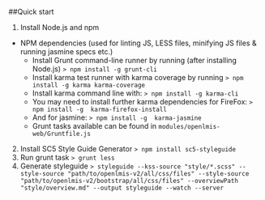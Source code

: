 ##Quick start

1. Install Node.js and npm

- NPM dependencies (used for linting JS, LESS files, minifying JS files & running jasmine specs etc.)
  * Install Grunt command-line runner by running (after installing Node.js)
    `> npm install -g grunt-cli`
  * Install karma test runner with karma coverage by running
    `> npm install -g karma karma-coverage`
  * Install karma command line with:
    `> npm install -g karma-cli`
  * You may need to install further karma dependencies for FireFox:
    `> npm install -g  karma-firefox-install`
  * And for jasmine:
    `> npm install -g  karma-jasmine`
  * Grunt tasks available can be found in `modules/openlmis-web/Gruntfile.js`

2. Install SC5 Style Guide Generator
   `> npm install sc5-styleguide`
3. Run grunt task
   `> grunt less`
4. Generate styleguide
   `> styleguide --kss-source "style/*.scss" --style-source "path/to/openlmis-v2/all/css/files" --style-source "path/to/openlmis-v2/bootstrap/all/css/files" --overviewPath "style/overview.md" --output styleguide --watch --server`
